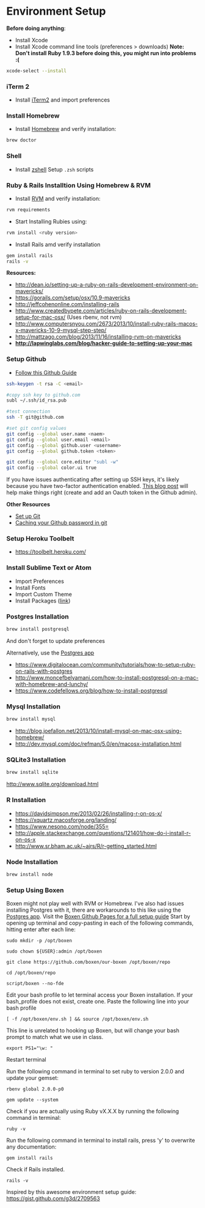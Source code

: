 # Environment Setup

**Before doing anything**:

- Install Xcode
- Install Xcode command line tools (preferences > downloads) **Note: Don't install Ruby 1.9.3 before doing this, you might run into problems :(**

```bash
xcode-select --install
```
### iTerm 2
- Install [iTerm2](http://iterm2.com/) and import preferences

### Install Homebrew
- Install [Homebrew](http://brew.sh/) and verify installation:
```bash
brew doctor
```

### Shell
- Install [zshell](https://github.com/robbyrussell/oh-my-zsh)
Setup `.zsh` scripts

### Ruby & Rails Installtion Using Homebrew & RVM
- Install [RVM](http://rvm.io/rvm/install) and verify installation:
```bash
rvm requirements
```
- Start Installing Rubies using:
```bash
rvm install <ruby version>
```
- Install Rails amd verify installation
```bash
gem install rails
rails -v
```

**Resources:**
- http://dean.io/setting-up-a-ruby-on-rails-development-environment-on-mavericks/
- https://gorails.com/setup/osx/10.9-mavericks
- http://jeffcohenonline.com/installing-rails
- http://www.createdbypete.com/articles/ruby-on-rails-development-setup-for-mac-osx/ (Uses rbenv, not rvm)
- http://www.computersnyou.com/2673/2013/10/install-ruby-rails-macos-x-mavericks-10-9-mysql-step-step/
- http://mattzago.com/blog/2013/11/16/installing-rvm-on-mavericks
- **http://lapwinglabs.com/blog/hacker-guide-to-setting-up-your-mac**

### Setup Github

- [Follow this Github Guide](https://help.github.com/articles/generating-ssh-keys)

```bash
ssh-keygen -t rsa -C <email>

#copy ssh key to github.com
subl ~/.ssh/id_rsa.pub

#test connection
ssh -T git@github.com

#set git config values
git config --global user.name <naem>
git config --global user.email <email>
git config --global github.user <username>
git config --global github.token <token>

git config --global core.editor "subl -w"
git config --global color.ui true
```

If you have issues authenticating after setting up SSH keys, it's likely because you have two-factor authentication enabled. [This blog post](http://olivierlacan.com/posts/why-is-git-https-not-working-on-github/) will help make things right (create and add an Oauth token in the Github admin).

**Other Resources**
- [Set up Git](https://help.github.com/articles/set-up-git)
- [Caching your Github password in git](https://help.github.com/articles/caching-your-github-password-in-git)

### Setup Heroku Toolbelt

- https://toolbelt.heroku.com/

### Install Sublime Text or Atom

- Import Preferences
- Install Fonts
- Import Custom Theme
- Install Packages ([link](https://sublime.wbond.net/installation))

### Postgres Installation
```bash
brew install postgresql
```

And don't forget to update preferences

Alternatively, use the [Postgres app](http://postgresapp.com/)

- https://www.digitalocean.com/community/tutorials/how-to-setup-ruby-on-rails-with-postgres
- http://www.moncefbelyamani.com/how-to-install-postgresql-on-a-mac-with-homebrew-and-lunchy/
- https://www.codefellows.org/blog/how-to-install-postgresql

### Mysql Installation
```bash
brew install mysql
```

- http://blog.joefallon.net/2013/10/install-mysql-on-mac-osx-using-homebrew/
- http://dev.mysql.com/doc/refman/5.0/en/macosx-installation.html

### SQLite3 Installation

```bash
brew install sqlite
```

http://www.sqlite.org/download.html

### R Installation 
- https://davidsimpson.me/2013/02/26/installing-r-on-os-x/
- https://xquartz.macosforge.org/landing/
- https://www.nesono.com/node/355=
- http://apple.stackexchange.com/questions/121401/how-do-i-install-r-on-os-x
- http://www.sr.bham.ac.uk/~ajrs/R/r-getting_started.html

### Node Installation
```bash
brew install node
```

### Setup Using Boxen
Boxen might not play well with RVM or Homebrew. I've also had issues installing Postgres with it, there are workarounds to this like using the [Postgres app](http://postgresapp.com/). Visit the [Boxen Github Pages for a full setup guide](https://github.com/boxen/our-boxen)
Start by opening up terminal and copy-pasting in each of the following commands, hitting enter after each line:

``sudo mkdir -p /opt/boxen``

``sudo chown ${USER}:admin /opt/boxen``

``git clone https://github.com/boxen/our-boxen /opt/boxen/repo``

``cd /opt/boxen/repo``

``script/boxen --no-fde``

Edit your bash profile to let terminal access your Boxen installation. If your bash_profile does not exist, create one.
Paste the following line into your bash profile

``[ -f /opt/boxen/env.sh ] && source /opt/boxen/env.sh``

This line is unrelated to hooking up Boxen, but will change your bash prompt to match what we use in class.

``export PS1="\w: "``

Restart terminal

Run the following command in terminal to set ruby to version 2.0.0 and update your gemset:

``rbenv global 2.0.0-p0``

``gem update --system``

Check if you are actually using Ruby vX.X.X by running the following command in terminal:

``ruby -v``

Run the following command in terminal to install rails, press 'y' to overwrite any documentation:

``gem install rails``

Check if Rails installed.

``rails -v``

Inspired by this awesome environment setup guide: https://gist.github.com/g3d/2709563
